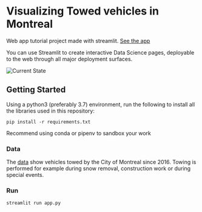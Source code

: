 
# Visualizing Towed vehicles in Montreal

Web app tutorial project made with streamlit. [See the app](http://donnees.ville.montreal.qc.ca)

You can use Streamlit to create interactive Data Science pages, deployable to the web through all major deployment surfaces. 

![Current State](https://github.com/louiswillems/Towed-vehicles-in-Montreal/blob/master/app.py.png)

## Getting Started

Using a python3 (preferably 3.7) environment, run the following to install all the libraries used in this repository:
```
pip install -r requirements.txt
```
Recommend using conda or pipenv to sandbox your work

### Data

The [data](http://donnees.ville.montreal.qc.ca/dataset/remorquages-de-vehicules-genants/resource/e62322fb-3e14-4ee0-b724-a77190dac8e7) show vehicles towed by the City of Montreal since 2016. Towing is performed for example during snow removal, construction work or during special events.

### Run

```
streamlit run app.py
```
